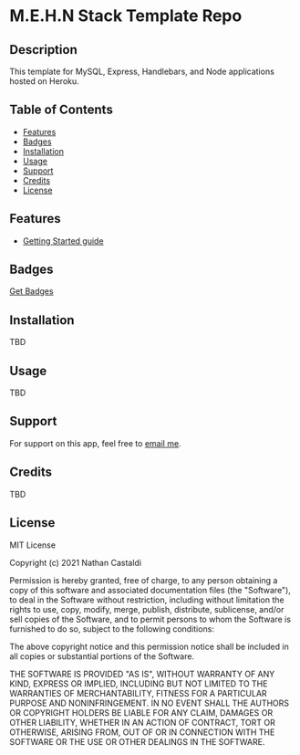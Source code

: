 # M.E.H.N Stack Template Repo

## Description

This template for MySQL, Express, Handlebars, and Node applications hosted on Heroku.

## Table of Contents

- [Features](#features)
- [Badges](#badges)
- [Installation](#installation)
- [Usage](#usage)
- [Support](#support)
- [Credits](#credits)
- [License](#license)

## Features

- [Getting Started guide](https://github.com/ncastaldi/template-full_stack/blob/main/public/assets/docs/Getting%20Started.md)

## Badges

[Get Badges](https://shields.io/)

## Installation

TBD

## Usage

TBD

## Support

For support on this app, feel free to [email me](mailto://nathan@castaldi.dev).

## Credits

TBD

## License

MIT License

Copyright (c) 2021 Nathan Castaldi

Permission is hereby granted, free of charge, to any person obtaining a copy
of this software and associated documentation files (the "Software"), to deal
in the Software without restriction, including without limitation the rights
to use, copy, modify, merge, publish, distribute, sublicense, and/or sell
copies of the Software, and to permit persons to whom the Software is
furnished to do so, subject to the following conditions:

The above copyright notice and this permission notice shall be included in all
copies or substantial portions of the Software.

THE SOFTWARE IS PROVIDED "AS IS", WITHOUT WARRANTY OF ANY KIND, EXPRESS OR
IMPLIED, INCLUDING BUT NOT LIMITED TO THE WARRANTIES OF MERCHANTABILITY,
FITNESS FOR A PARTICULAR PURPOSE AND NONINFRINGEMENT. IN NO EVENT SHALL THE
AUTHORS OR COPYRIGHT HOLDERS BE LIABLE FOR ANY CLAIM, DAMAGES OR OTHER
LIABILITY, WHETHER IN AN ACTION OF CONTRACT, TORT OR OTHERWISE, ARISING FROM,
OUT OF OR IN CONNECTION WITH THE SOFTWARE OR THE USE OR OTHER DEALINGS IN THE
SOFTWARE.
